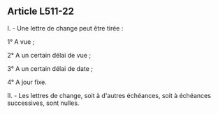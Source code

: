 Article L511-22
----
I. - Une lettre de change peut être tirée :

1° A vue ;

2° A un certain délai de vue ;

3° A un certain délai de date ;

4° A jour fixe.

II. - Les lettres de change, soit à d'autres échéances, soit à échéances
successives, sont nulles.
